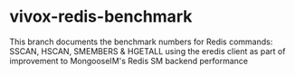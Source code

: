 # vivox-redis-benchmark
This branch documents the benchmark numbers for Redis commands: SSCAN, HSCAN, SMEMBERS & HGETALL using the eredis client as part of improvement to MongooseIM's Redis SM backend performance

